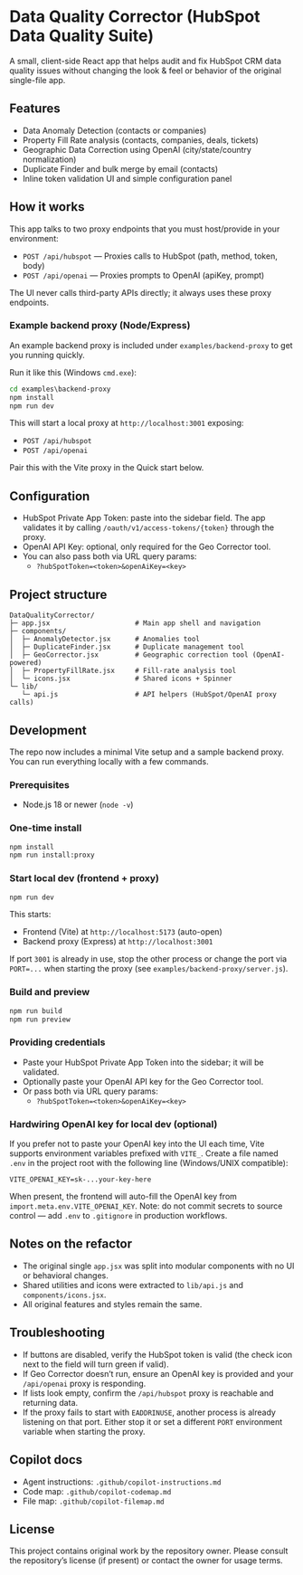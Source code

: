 # Data Quality Corrector (HubSpot Data Quality Suite)

A small, client-side React app that helps audit and fix HubSpot CRM data quality issues without changing the look & feel or behavior of the original single-file app.

## Features
- Data Anomaly Detection (contacts or companies)
- Property Fill Rate analysis (contacts, companies, deals, tickets)
- Geographic Data Correction using OpenAI (city/state/country normalization)
- Duplicate Finder and bulk merge by email (contacts)
- Inline token validation UI and simple configuration panel

## How it works
This app talks to two proxy endpoints that you must host/provide in your environment:
- `POST /api/hubspot` — Proxies calls to HubSpot (path, method, token, body)
- `POST /api/openai` — Proxies prompts to OpenAI (apiKey, prompt)

The UI never calls third-party APIs directly; it always uses these proxy endpoints.

### Example backend proxy (Node/Express)
An example backend proxy is included under `examples/backend-proxy` to get you running quickly.

Run it like this (Windows `cmd.exe`):

```bat
cd examples\backend-proxy
npm install
npm run dev
```

This will start a local proxy at `http://localhost:3001` exposing:
- `POST /api/hubspot`
- `POST /api/openai`

Pair this with the Vite proxy in the Quick start below.

## Configuration
- HubSpot Private App Token: paste into the sidebar field. The app validates it by calling `/oauth/v1/access-tokens/{token}` through the proxy.
- OpenAI API Key: optional, only required for the Geo Corrector tool.
- You can also pass both via URL query params:
  - `?hubSpotToken=<token>&openAiKey=<key>`

## Project structure
```
DataQualityCorrector/
├─ app.jsx                     # Main app shell and navigation
├─ components/
│  ├─ AnomalyDetector.jsx      # Anomalies tool
│  ├─ DuplicateFinder.jsx      # Duplicate management tool
│  ├─ GeoCorrector.jsx         # Geographic correction tool (OpenAI-powered)
│  ├─ PropertyFillRate.jsx     # Fill-rate analysis tool
│  └─ icons.jsx                # Shared icons + Spinner
└─ lib/
   └─ api.js                   # API helpers (HubSpot/OpenAI proxy calls)
```

## Development
The repo now includes a minimal Vite setup and a sample backend proxy. You can run everything locally with a few commands.

### Prerequisites
- Node.js 18 or newer (`node -v`)

### One-time install
```bat
npm install
npm run install:proxy
```

### Start local dev (frontend + proxy)
```bat
npm run dev
```

This starts:
- Frontend (Vite) at `http://localhost:5173` (auto-open)
- Backend proxy (Express) at `http://localhost:3001`

If port `3001` is already in use, stop the other process or change the port via `PORT=...` when starting the proxy (see `examples/backend-proxy/server.js`).

### Build and preview
```bat
npm run build
npm run preview
```

### Providing credentials
- Paste your HubSpot Private App Token into the sidebar; it will be validated.
- Optionally paste your OpenAI API key for the Geo Corrector tool.
- Or pass both via URL query params:
  - `?hubSpotToken=<token>&openAiKey=<key>`

### Hardwiring OpenAI key for local dev (optional)
If you prefer not to paste your OpenAI key into the UI each time, Vite supports environment variables prefixed with `VITE_`.
Create a file named `.env` in the project root with the following line (Windows/UNIX compatible):

```
VITE_OPENAI_KEY=sk-...your-key-here
```

When present, the frontend will auto-fill the OpenAI key from `import.meta.env.VITE_OPENAI_KEY`. Note: do not commit secrets to source control — add `.env` to `.gitignore` in production workflows.

## Notes on the refactor
- The original single `app.jsx` was split into modular components with no UI or behavioral changes.
- Shared utilities and icons were extracted to `lib/api.js` and `components/icons.jsx`.
- All original features and styles remain the same.

## Troubleshooting
- If buttons are disabled, verify the HubSpot token is valid (the check icon next to the field will turn green if valid).
- If Geo Corrector doesn’t run, ensure an OpenAI key is provided and your `/api/openai` proxy is responding.
- If lists look empty, confirm the `/api/hubspot` proxy is reachable and returning data.
 - If the proxy fails to start with `EADDRINUSE`, another process is already listening on that port. Either stop it or set a different `PORT` environment variable when starting the proxy.

## Copilot docs
- Agent instructions: `.github/copilot-instructions.md`
- Code map: `.github/copilot-codemap.md`
- File map: `.github/copilot-filemap.md`

## License
This project contains original work by the repository owner. Please consult the repository’s license (if present) or contact the owner for usage terms.
